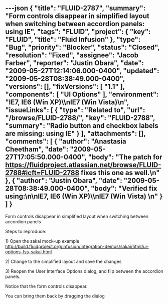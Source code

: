 ---json
{
  "title": "FLUID-2787",
  "summary": "Form controls disappear in simplified layout when switching between accordion panels: using IE",
  "tags": "FLUID",
  "project": {
    "key": "FLUID",
    "title": "Fluid Infusion"
  },
  "type": "Bug",
  "priority": "Blocker",
  "status": "Closed",
  "resolution": "Fixed",
  "assignee": "Jacob Farber",
  "reporter": "Justin Obara",
  "date": "2009-05-27T12:14:06.000-0400",
  "updated": "2009-05-28T08:38:49.000-0400",
  "versions": [],
  "fixVersions": [
    "1.1"
  ],
  "components": [
    "UI Options"
  ],
  "environment": "IE7, IE6 (Win XP)\\\nIE7 (Win Vista)\n",
  "issueLinks": [
    {
      "type": "Related to",
      "url": "/browse/FLUID-2788/",
      "key": "FLUID-2788",
      "summary": "Radio button and checkbox labels are missing: using IE"
    }
  ],
  "attachments": [],
  "comments": [
    {
      "author": "Anastasia Cheetham",
      "date": "2009-05-27T17:05:50.000-0400",
      "body": "The patch for <https://fluidproject.atlassian.net/browse/FLUID-2788#icft=FLUID-2788> fixes this one as well.\n"
    },
    {
      "author": "Justin Obara",
      "date": "2009-05-28T08:38:49.000-0400",
      "body": "Verified fix using:\n\nIE7, IE6 (Win XP)\\\nIE7 (Win Vista)&#x20;\n"
    }
  ]
}
---
Form controls disappear in simplified layout when switching between accordion panels

Steps to reproduce:

1\) Open the sakai mock-up example\
<http://build.fluidproject.org/infusion/integration-demos/sakai/html/ui-options-fss-sakai.html>

2\) Change to the simplified layout and save the changes

3\) Reopen the User Interface Options dialog, and flip between the accordion panels.

Notice that the form controls disappear.

You can bring them back by dragging the dialog

        